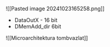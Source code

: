 ![[Pasted image 20241023165258.png]]
- DataOutX - 16 bit
- DMemAdd_dir 6bit

![[Microarchitektura tombvazlat]]